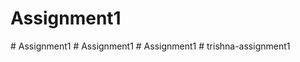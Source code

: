 # Assignment1
#   A s s i g n m e n t 1  
 #   A s s i g n m e n t 1  
 #   A s s i g n m e n t 1  
 #   t r i s h n a - a s s i g n m e n t 1  
 